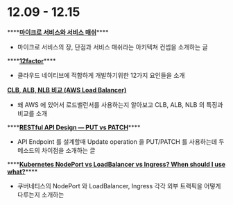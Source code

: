 # 12.09 - 12.15

\*\*\*\*[**마이크로 서비스와 서비스 매쉬**](https://bcho.tistory.com/1293)\*\*\*\*

* 마이크로 서비스의 장, 단점과 서비스 매쉬라는 아키텍쳐 컨셉을 소개하는 글

\*\*\*\*[**12factor**](https://12factor.net/)\*\*\*\*

* 클라우드 네이티브에 적합하게 개발하기위한 12가지 요인들을 소개

[**CLB, ALB, NLB 비교 \(AWS Load Balancer\)**](http://blog.naver.com/PostView.nhn?blogId=ijoos&logNo=221567890872&parentCategoryNo=&categoryNo=135&viewDate=&isShowPopularPosts=true&from=search)

* 왜 AWS 에 있어서 로드밸런서를 사용하는지 알아보고 CLB, ALB, NLB 의 특징과 비교를 소개

\*\*\*\*[**RESTful API Design — PUT vs PATCH**](https://medium.com/backticks-tildes/restful-api-design-put-vs-patch-4a061aa3ed0b)\*\*\*\*

* API Endpoint 를 설계할때 Update operation 을 PUT/PATCH 를 사용하는데 두 메소드의 차이점을 소개하는 글

\*\*\*\*[**Kubernetes NodePort vs LoadBalancer vs Ingress? When should I use what?**](https://medium.com/google-cloud/kubernetes-nodeport-vs-loadbalancer-vs-ingress-when-should-i-use-what-922f010849e0)\*\*\*\*

* 쿠버네티스의 NodePort 와 LoadBalancer, Ingress 각각 외부 트랙픽을 어떻게 다루는지 소개하는  



